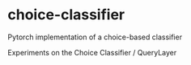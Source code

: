 # choice-classifier
Pytorch implementation of a choice-based classifier

Experiments on the Choice Classifier / QueryLayer